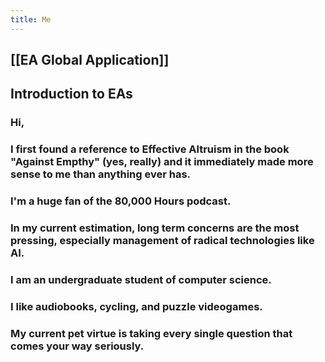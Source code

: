 ```yaml
---
title: Me
---
```


## [[EA Global Application]]

## Introduction to EAs
### Hi,

### I first found a reference to Effective Altruism in the book "Against Empthy" (yes, really) and it immediately made more sense to me than anything ever has.

### I'm a huge fan of the 80,000 Hours podcast.

### In my current estimation, long term concerns are the most pressing, especially management of radical technologies like AI.

### I am an undergraduate student of computer science.

### I like audiobooks, cycling, and puzzle videogames.

### My current pet virtue is taking every single question that comes your way seriously.
